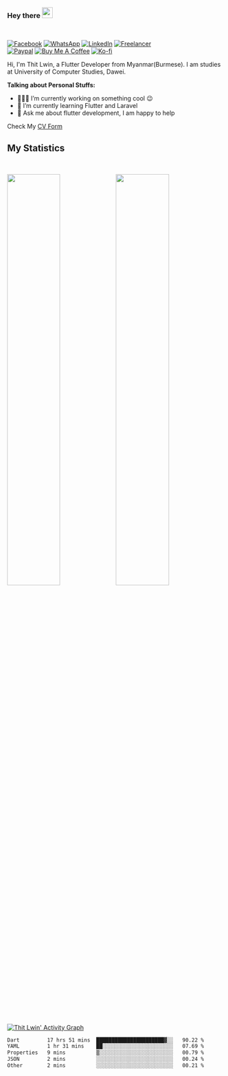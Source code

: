 ### Hey there <img src="https://media.giphy.com/media/hvRJCLFzcasrR4ia7z/giphy.gif" width="25px">

<br />

[![Facebook](https://img.shields.io/badge/Facebook-1877F2?style=for-the-badge&logo=facebook&logoColor=white)](https://www.facebook.com/thitlwincoder)
[![WhatsApp](https://img.shields.io/badge/WhatsApp-25D366?style=for-the-badge&logo=whatsapp&logoColor=white)](https://wa.me/959979283215)
[![LinkedIn](https://img.shields.io/badge/LinkedIn-0077B5?style=for-the-badge&logo=linkedin&logoColor=white)](https://linkedin.com/in/thitlwincoder)
[![Freelancer](https://img.shields.io/badge/Freelancer-29B2FE?style=for-the-badge&logo=Freelancer&logoColor=white)](https://www.freelancer.com/u/thitlwincoder)
<br />
[![Paypal](https://img.shields.io/badge/PayPal-00457C?style=for-the-badge&logo=paypal&logoColor=white)](https://paypal.me/thitlwin312)
[![Buy Me A Coffee](https://img.shields.io/badge/Buy%20Me%20a%20Coffee-ffdd00?style=for-the-badge&logo=buy-me-a-coffee&logoColor=black)](https://www.buymeacoffee.com/thitlwincoder)
[![Ko-fi](https://img.shields.io/badge/Ko--fi-F16061?style=for-the-badge&logo=ko-fi&logoColor=white)](https://ko-fi.com/thitlwincoder)

Hi, I'm Thit Lwin, a Flutter Developer from Myanmar(Burmese). I am studies at University of Computer Studies, Dawei.

**Talking about Personal Stuffs:**

- 👨🏽‍💻 I’m currently working on something cool :wink:
- 🌱 I’m currently learning Flutter and Laravel
- 💬 Ask me about flutter development, I am happy to help

Check My [CV Form](https://thitlwincoder.github.io)


## My Statistics

<br/>
<p align="left">
  <img width="49.5%" src="https://github-readme-stats.vercel.app/api?username=thitlwincoder&show_icons=true&theme=gruvbox&hide_border=true" />
    <img width="49.5%" src="https://github-readme-streak-stats.herokuapp.com/?user=thitlwincoder&theme=gruvbox&hide_border=true" />
</p>
<br>

[![Thit Lwin' Activity Graph](https://github-readme-activity-graph.vercel.app/graph?username=thitlwincoder&theme=gruvbox)](https://github.com/thitlwincoder)

<!--START_SECTION:waka-->

```txt
Dart         17 hrs 51 mins  ██████████████████████▓░░   90.22 %
YAML         1 hr 31 mins    ██░░░░░░░░░░░░░░░░░░░░░░░   07.69 %
Properties   9 mins          ▒░░░░░░░░░░░░░░░░░░░░░░░░   00.79 %
JSON         2 mins          ░░░░░░░░░░░░░░░░░░░░░░░░░   00.24 %
Other        2 mins          ░░░░░░░░░░░░░░░░░░░░░░░░░   00.21 %
```

<!--END_SECTION:waka-->